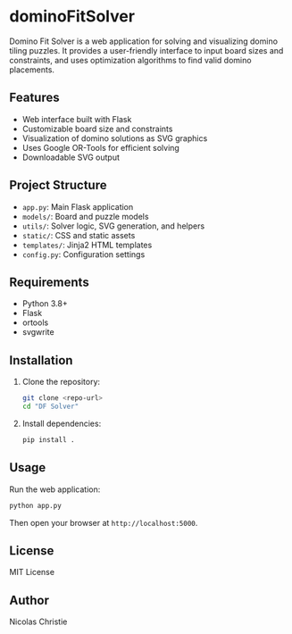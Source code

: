 # dominoFitSolver

Domino Fit Solver is a web application for solving and visualizing domino tiling puzzles. It provides a user-friendly interface to input board sizes and constraints, and uses optimization algorithms to find valid domino placements.

## Features
- Web interface built with Flask
- Customizable board size and constraints
- Visualization of domino solutions as SVG graphics
- Uses Google OR-Tools for efficient solving
- Downloadable SVG output

## Project Structure
- `app.py`: Main Flask application
- `models/`: Board and puzzle models
- `utils/`: Solver logic, SVG generation, and helpers
- `static/`: CSS and static assets
- `templates/`: Jinja2 HTML templates
- `config.py`: Configuration settings

## Requirements
- Python 3.8+
- Flask
- ortools
- svgwrite

## Installation
1. Clone the repository:
   ```sh
   git clone <repo-url>
   cd "DF Solver"
   ```
2. Install dependencies:
   ```sh
   pip install .
   ```

## Usage
Run the web application:
```sh
python app.py
```
Then open your browser at `http://localhost:5000`.

## License
MIT License

## Author
Nicolas Christie
